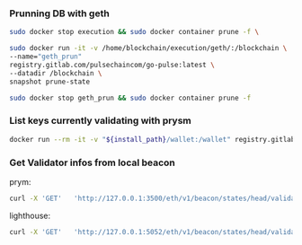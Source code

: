 ### Prunning DB with geth

```bash
sudo docker stop execution && sudo docker container prune -f \

sudo docker run -it -v /home/blockchain/execution/geth/:/blockchain \
--name="geth_prun"
registry.gitlab.com/pulsechaincom/go-pulse:latest \
--datadir /blockchain \
snapshot prune-state

sudo docker stop geth_prun && sudo docker container prune -f
```


### List keys currently validating with prysm

```bash
docker run --rm -it -v "${install_path}/wallet:/wallet" registry.gitlab.com/pulsechaincom/prysm-pulse/validator:latest accounts list --pulsechain-testnet-v4  --wallet-dir=/wallet --wallet-password-file=/wallet/pw.txt
```

### Get Validator infos from local beacon

prym:
 ```bash
 curl -X 'GET'   'http://127.0.0.1:3500/eth/v1/beacon/states/head/validators/YOUR_VALIDATOR_INDEX'   -H 'accept: application/json' 
```

lighthouse:
```bash
curl -X 'GET'   'http://127.0.0.1:5052/eth/v1/beacon/states/head/validators/YOUR_VALIDATOR_INDEX'   -H 'accept: application/json' 
```
